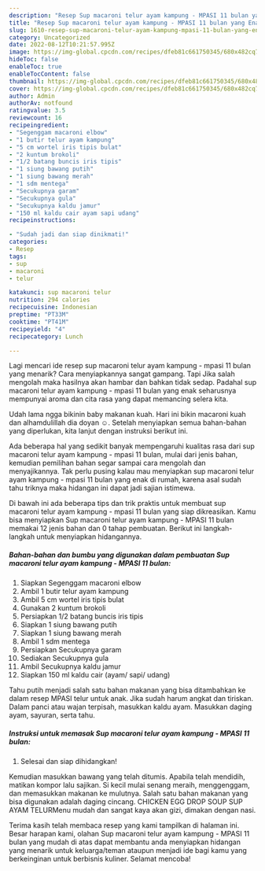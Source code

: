 ```yaml
---
description: "Resep Sup macaroni telur ayam kampung - MPASI 11 bulan yang Enak Banget, Buat Buka Puasa Enak"
title: "Resep Sup macaroni telur ayam kampung - MPASI 11 bulan yang Enak Banget, Buat Buka Puasa Enak"
slug: 1610-resep-sup-macaroni-telur-ayam-kampung-mpasi-11-bulan-yang-enak-banget-buat-buka-puasa-enak
category: Uncategorized
date: 2022-08-12T10:21:57.995Z
image: https://img-global.cpcdn.com/recipes/dfeb81c661750345/680x482cq70/sup-macaroni-telur-ayam-kampung-mpasi-11-bulan-foto-resep-utama.jpg
hideToc: false
enableToc: true
enableTocContent: false
thumbnail: https://img-global.cpcdn.com/recipes/dfeb81c661750345/680x482cq70/sup-macaroni-telur-ayam-kampung-mpasi-11-bulan-foto-resep-utama.jpg
cover: https://img-global.cpcdn.com/recipes/dfeb81c661750345/680x482cq70/sup-macaroni-telur-ayam-kampung-mpasi-11-bulan-foto-resep-utama.jpg
author: Admin
authorAv: notfound
ratingvalue: 3.5
reviewcount: 16
recipeingredient:
- "Segenggam macaroni elbow"
- "1 butir telur ayam kampung"
- "5 cm wortel iris tipis bulat"
- "2 kuntum brokoli"
- "1/2 batang buncis iris tipis"
- "1 siung bawang putih"
- "1 siung bawang merah"
- "1 sdm mentega"
- "Secukupnya garam"
- "Secukupnya gula"
- "Secukupnya kaldu jamur"
- "150 ml kaldu cair ayam sapi udang"
recipeinstructions:

- "Sudah jadi dan siap dinikmati!"
categories:
- Resep
tags:
- sup
- macaroni
- telur

katakunci: sup macaroni telur 
nutrition: 294 calories
recipecuisine: Indonesian
preptime: "PT33M"
cooktime: "PT41M"
recipeyield: "4"
recipecategory: Lunch

---
```



Lagi mencari ide resep sup macaroni telur ayam kampung - mpasi 11 bulan yang menarik? Cara menyiapkannya sangat gampang. Tapi Jika salah mengolah maka hasilnya akan hambar dan bahkan tidak sedap. Padahal sup macaroni telur ayam kampung - mpasi 11 bulan yang enak seharusnya mempunyai aroma dan cita rasa yang dapat memancing selera kita.


Udah lama ngga bikinin baby makanan kuah. Hari ini bikin macaroni kuah dan alhamdulillah dia doyan ☺️. Setelah menyiapkan semua bahan-bahan yang diperlukan, kita lanjut dengan instruksi berikut ini.

Ada beberapa hal yang sedikit banyak mempengaruhi kualitas rasa dari sup macaroni telur ayam kampung - mpasi 11 bulan, mulai dari jenis bahan, kemudian pemilihan bahan segar sampai cara mengolah dan menyajikannya. Tak perlu pusing kalau mau menyiapkan sup macaroni telur ayam kampung - mpasi 11 bulan yang enak di rumah, karena asal sudah tahu triknya maka hidangan ini dapat jadi sajian istimewa.


Di bawah ini ada beberapa tips dan trik praktis untuk membuat sup macaroni telur ayam kampung - mpasi 11 bulan yang siap dikreasikan. Kamu bisa menyiapkan Sup macaroni telur ayam kampung - MPASI 11 bulan memakai 12 jenis bahan dan 0 tahap pembuatan. Berikut ini langkah-langkah untuk menyiapkan hidangannya.

<!--inarticleads1-->

##### Bahan-bahan dan bumbu yang digunakan dalam pembuatan Sup macaroni telur ayam kampung - MPASI 11 bulan:

1. Siapkan Segenggam macaroni elbow
1. Ambil 1 butir telur ayam kampung
1. Ambil 5 cm wortel iris tipis bulat
1. Gunakan 2 kuntum brokoli
1. Persiapkan 1/2 batang buncis iris tipis
1. Siapkan 1 siung bawang putih
1. Siapkan 1 siung bawang merah
1. Ambil 1 sdm mentega
1. Persiapkan Secukupnya garam
1. Sediakan Secukupnya gula
1. Ambil Secukupnya kaldu jamur
1. Siapkan 150 ml kaldu cair (ayam/ sapi/ udang)


Tahu putih menjadi salah satu bahan makanan yang bisa ditambahkan ke dalam resep MPASI telur untuk anak. Jika sudah harum angkat dan tiriskan. Dalam panci atau wajan terpisah, masukkan kaldu ayam. Masukkan daging ayam, sayuran, serta tahu. 

<!--inarticleads2-->

##### Instruksi untuk memasak Sup macaroni telur ayam kampung - MPASI 11 bulan:


1. Selesai dan siap dihidangkan!

Kemudian masukkan bawang yang telah ditumis. Apabila telah mendidih, matikan kompor lalu sajikan. Si kecil mulai senang meraih, menggenggam, dan memasukkan makanan ke mulutnya. Salah satu bahan makanan yang bisa digunakan adalah daging cincang. CHICKEN EGG DROP SOUP SUP AYAM TELURMenu mudah dan sangat kaya akan gizi, dimakan dengan nasi. 

Terima kasih telah membaca resep yang kami tampilkan di halaman ini. Besar harapan kami, olahan Sup macaroni telur ayam kampung - MPASI 11 bulan yang mudah di atas dapat membantu anda menyiapkan hidangan yang menarik untuk keluarga/teman ataupun menjadi ide bagi kamu yang berkeinginan untuk berbisnis kuliner. Selamat mencoba!
